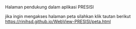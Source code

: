Halaman pendukung dalam aplikasi PRESISI

jika ingin mengakses halaman peta silahkan klik tautan berikut
https://rinihsd.github.io/WebView-PRESISI/peta.html
